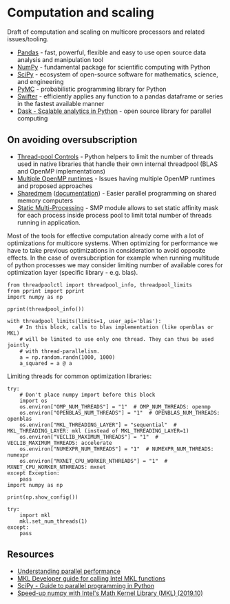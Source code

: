 # Computation and scaling

Draft of computation and scaling on multicore processors and related issues/tooling.

- [Pandas](https://pandas.pydata.org/) - fast, powerful, flexible and easy to use open source data analysis and manipulation tool
- [NumPy](https://numpy.org/) - fundamental package for scientific computing with Python
- [SciPy](https://scipy.org/) - ecosystem of open-source software for mathematics, science, and engineering
- [PyMC](https://docs.pymc.io/) - probabilistic programming library for Python
- [Swifter](https://github.com/jmcarpenter2/swifter) - efficiently applies any function to a pandas dataframe or series in the fastest available manner
- [Dask - Scalable analytics in Python](https://docs.dask.org/en/latest/install.html) - open source library for parallel computing

## On avoiding oversubscription
- [Thread-pool Controls](https://github.com/joblib/threadpoolctl) - Python helpers to limit the number of threads used in native libraries that handle their own internal threadpool (BLAS and OpenMP implementations)
- [Multiple OpenMP runtimes](https://github.com/joblib/threadpoolctl/blob/master/multiple_openmp.md) - Issues having multiple OpenMP runtimes and proposed approaches
- [Sharedmem](https://github.com/rainwoodman/sharedmem) ([documentation](https://rainwoodman.github.io/sharedmem/)) - Easier parallel programming on shared memory computers 
- [Static Multi-Processing](https://github.com/IntelPython/smp) - SMP module allows to set static affinity mask for each process inside process pool to limit total number of threads running in application.

Most of the tools for effective computation already come with a lot of optimizations for multicore systems. When optimizing for performance we have to take previous optimizations in consideration to avoid opposite effects. In the case of oversubcription for example when running multitude of python processes we may consider limiting number of available cores for optimization layer (specific library - e.g. blas).

```
from threadpoolctl import threadpool_info, threadpool_limits
from pprint import pprint
import numpy as np

pprint(threadpool_info())

with threadpool_limits(limits=1, user_api='blas'):
    # In this block, calls to blas implementation (like openblas or MKL)
    # will be limited to use only one thread. They can thus be used jointly
    # with thread-parallelism.
    a = np.random.randn(1000, 1000)
    a_squared = a @ a
```

Limiting threads for common optimization libraries:

```
try:
    # Don't place numpy import before this block
    import os
    os.environ["OMP_NUM_THREADS"] = "1"  # OMP_NUM_THREADS: openmp
    os.environ["OPENBLAS_NUM_THREADS"] = "1"  # OPENBLAS_NUM_THREADS: openblas
    os.environ["MKL_THREADING_LAYER"] = "sequential"  # MKL_THREADING_LAYER: mkl (instead of MKL_THREADING_LAYER=1)
    os.environ["VECLIB_MAXIMUM_THREADS"] = "1"  # VECLIB_MAXIMUM_THREADS: accelerate
    os.environ["NUMEXPR_NUM_THREADS"] = "1"  # NUMEXPR_NUM_THREADS: numexpr
    os.environ["MXNET_CPU_WORKER_NTHREADS"] = "1"  # MXNET_CPU_WORKER_NTHREADS: mxnet
except Exception:
    pass
import numpy as np

print(np.show_config())
```


```
try:
    import mkl
    mkl.set_num_threads(1)
except:
    pass
```

## Resources
- [Understanding parallel performance](https://www.drdobbs.com/parallel/understanding-parallel-performance/211800538)
- [MKL Developer guide for calling Intel MKL functions](https://software.intel.com/en-us/mkl-linux-developer-guide-calling-intel-mkl-functions-from-multi-threaded-applications)
- [SciPy - Guide to parallel programming in Python](https://scipy-cookbook.readthedocs.io/items/ParallelProgramming.html)
- [Speed-up numpy with Intel's Math Kernel Library (MKL) (2019.10)](https://jwalton.info/Python-MKL-openBLAS/)

